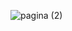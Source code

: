 
![pagina (2)](https://github.com/pauloadm2008/reportagem-html-css/assets/85966406/994bcab4-c5f2-41af-8466-d54e0d25b95c)

